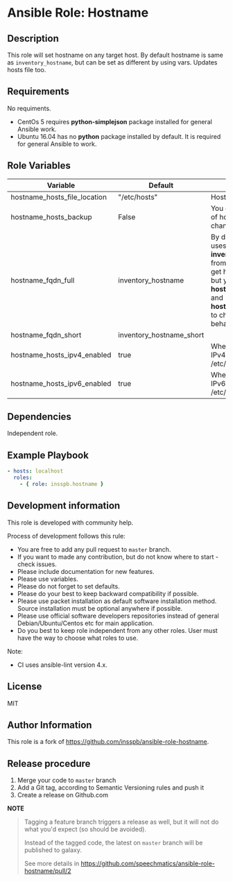 Ansible Role: Hostname
=========

Description
------------

This role will set hostname on any target host.
By default hostname is same as `inventory_hostname`,
but can be set as different by using vars. Updates hosts file too.

Requirements
------------

No requiments.

- CentOs 5 requires **python-simplejson** package installed for general Ansible work. 
- Ubuntu 16.04 has no **python** package installed by default. It is required for general Ansible to work. 

Role Variables
--------------

| Variable                     | Default                  | Explanation                                                    |
| ---------------------------- | ------------------------ | -------------------------------------------------------------- |
| hostname_hosts_file_location | "/etc/hosts"             | Hosts file location.                                           |
| hostname_hosts_backup        | False                    | You can make backup of hosts file before changes will be made. |
| hostname_fqdn_full           | inventory_hostname       | By default this role uses **inventory_hostname** from inventory file to get host hostname, but you can set **hostname_fqdn_full** and **hostname_fqdn_short** to change this behavior. |
| hostname_fqdn_short          | inventory_hostname_short |                                                                |
| hostname_hosts_ipv4_enabled  | true                     | When true, add an IPv4 entry to /etc/hosts.                    |
| hostname_hosts_ipv6_enabled  | true                     | When true, add an IPv6 entry to /etc/hosts.                    |

Dependencies
------------

Independent role.

Example Playbook
----------------

```yaml
- hosts: localhost
  roles:
    - { role: insspb.hostname }
```
	
Development information
----------------
This role is developed with community help. 

Process of development follows this rule: 

   - You are free to add any pull request to `master` branch.
   - If you want to made any contribution, but do not know where to start - check issues.
   - Please include documentation for new features. 
   - Please use variables.
   - Please do not forget to set defaults.
   - Please do your best to keep backward compatibility if possible.
   - Please use packet installation as default software installation method. Source installation must be optional anywhere if possible.
   - Please use official software developers repositories instead of general Debian/Ubuntu/Centos etc for main application. 
   - Do you best to keep role independent from any other roles. User must have the way to choose what roles to use.

Note:

  - CI uses ansible-lint version 4.x.

License
-------

MIT

Author Information
------------------

This role is a fork of https://github.com/insspb/ansible-role-hostname.

Release procedure
------------------

1. Merge your code to `master` branch
1. Add a Git tag, according to Semantic Versioning rules and push it
1. Create a release on Github.com


**NOTE**

>  Tagging a feature branch triggers a release as well, but it will
>  not do what you'd expect (so should be avoided).
>
>  Instead of the tagged code, the latest
>  on `master` branch will be published to galaxy.
>
> See more details in https://github.com/speechmatics/ansible-role-hostname/pull/2
